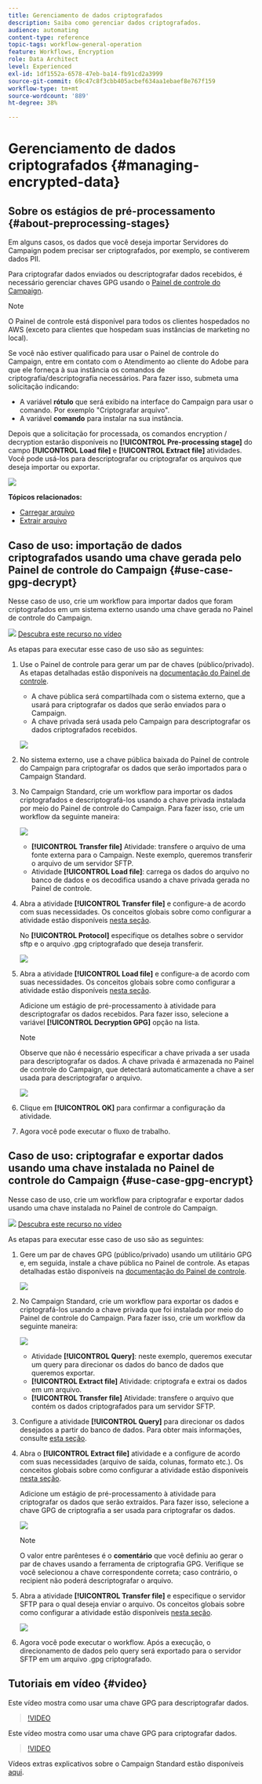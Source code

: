 ```yaml
---
title: Gerenciamento de dados criptografados
description: Saiba como gerenciar dados criptografados.
audience: automating
content-type: reference
topic-tags: workflow-general-operation
feature: Workflows, Encryption
role: Data Architect
level: Experienced
exl-id: 1df1552a-6578-47eb-ba14-fb91cd2a3999
source-git-commit: 69c47c8f3cbb405acbef634aa1ebaef8e767f159
workflow-type: tm+mt
source-wordcount: '889'
ht-degree: 38%

---
```


# Gerenciamento de dados criptografados {#managing-encrypted-data}

## Sobre os estágios de pré-processamento {#about-preprocessing-stages}

Em alguns casos, os dados que você deseja importar Servidores do Campaign podem precisar ser criptografados, por exemplo, se contiverem dados PII.

Para criptografar dados enviados ou descriptografar dados recebidos, é necessário gerenciar chaves GPG usando o [Painel de controle do Campaign](https://experienceleague.adobe.com/docs/control-panel/using/instances-settings/gpg-keys-management.html?lang=pt-BR).

>[!NOTE]
>
>O Painel de controle está disponível para todos os clientes hospedados no AWS (exceto para clientes que hospedam suas instâncias de marketing no local).

Se você não estiver qualificado para usar o Painel de controle do Campaign, entre em contato com o Atendimento ao cliente do Adobe para que ele forneça à sua instância os comandos de criptografia/descriptografia necessários. Para fazer isso, submeta uma solicitação indicando:

* A variável **rótulo** que será exibido na interface do Campaign para usar o comando. Por exemplo &quot;Criptografar arquivo&quot;.
* A variável **comando** para instalar na sua instância.

Depois que a solicitação for processada, os comandos encryption / decryption estarão disponíveis no **[!UICONTROL Pre-processing stage]** do campo **[!UICONTROL Load file]** e **[!UICONTROL Extract file]** atividades. Você pode usá-los para descriptografar ou criptografar os arquivos que deseja importar ou exportar.

![](assets/preprocessing-encryption.png)

**Tópicos relacionados:**

* [Carregar arquivo](../../automating/using/load-file.md)
* [Extrair arquivo](../../automating/using/extract-file.md)

## Caso de uso: importação de dados criptografados usando uma chave gerada pelo Painel de controle do Campaign {#use-case-gpg-decrypt}

Nesse caso de uso, crie um workflow para importar dados que foram criptografados em um sistema externo usando uma chave gerada no Painel de controle do Campaign.

![](assets/do-not-localize/how-to-video.png) [Descubra este recurso no vídeo](#video)

As etapas para executar esse caso de uso são as seguintes:

1. Use o Painel de controle para gerar um par de chaves (público/privado). As etapas detalhadas estão disponíveis na [documentação do Painel de controle](https://experienceleague.adobe.com/docs/control-panel/using/instances-settings/gpg-keys-management.html?lang=pt-BR#decrypting-data).

   * A chave pública será compartilhada com o sistema externo, que a usará para criptografar os dados que serão enviados para o Campaign.
   * A chave privada será usada pelo Campaign para descriptografar os dados criptografados recebidos.

   ![](assets/gpg_generate.png)

1. No sistema externo, use a chave pública baixada do Painel de controle do Campaign para criptografar os dados que serão importados para o Campaign Standard.

1. No Campaign Standard, crie um workflow para importar os dados criptografados e descriptografá-los usando a chave privada instalada por meio do Painel de controle do Campaign. Para fazer isso, crie um workflow da seguinte maneira:

   ![](assets/gpg_workflow.png)

   * **[!UICONTROL Transfer file]** Atividade: transfere o arquivo de uma fonte externa para o Campaign. Neste exemplo, queremos transferir o arquivo de um servidor SFTP.
   * Atividade **[!UICONTROL Load file]**: carrega os dados do arquivo no banco de dados e os decodifica usando a chave privada gerada no Painel de controle.

1. Abra a atividade **[!UICONTROL Transfer file]** e configure-a de acordo com suas necessidades. Os conceitos globais sobre como configurar a atividade estão disponíveis [nesta seção](../../automating/using/load-file.md).

   No **[!UICONTROL Protocol]** especifique os detalhes sobre o servidor sftp e o arquivo .gpg criptografado que deseja transferir.

   ![](assets/gpg_transfer.png)

1. Abra a atividade **[!UICONTROL Load file]** e configure-a de acordo com suas necessidades. Os conceitos globais sobre como configurar a atividade estão disponíveis [nesta seção](../../automating/using/load-file.md).

   Adicione um estágio de pré-processamento à atividade para descriptografar os dados recebidos. Para fazer isso, selecione a variável **[!UICONTROL Decryption GPG]** opção na lista.

   >[!NOTE]
   >
   >Observe que não é necessário especificar a chave privada a ser usada para descriptografar os dados. A chave privada é armazenada no Painel de controle do Campaign, que detectará automaticamente a chave a ser usada para descriptografar o arquivo.

   ![](assets/gpg_load.png)

1. Clique em **[!UICONTROL OK]** para confirmar a configuração da atividade.

1. Agora você pode executar o fluxo de trabalho.

## Caso de uso: criptografar e exportar dados usando uma chave instalada no Painel de controle do Campaign {#use-case-gpg-encrypt}

Nesse caso de uso, crie um workflow para criptografar e exportar dados usando uma chave instalada no Painel de controle do Campaign.

![](assets/do-not-localize/how-to-video.png) [Descubra este recurso no vídeo](#video)

As etapas para executar esse caso de uso são as seguintes:

1. Gere um par de chaves GPG (público/privado) usando um utilitário GPG e, em seguida, instale a chave pública no Painel de controle. As etapas detalhadas estão disponíveis na [documentação do Painel de controle](https://experienceleague.adobe.com/docs/control-panel/using/instances-settings/gpg-keys-management.html?lang=pt-BR#encrypting-data).

   ![](assets/gpg_install.png)

1. No Campaign Standard, crie um workflow para exportar os dados e criptografá-los usando a chave privada que foi instalada por meio do Painel de controle do Campaign. Para fazer isso, crie um workflow da seguinte maneira:

   ![](assets/gpg-workflow-export.png)

   * Atividade **[!UICONTROL Query]**: neste exemplo, queremos executar um query para direcionar os dados do banco de dados que queremos exportar.
   * **[!UICONTROL Extract file]** Atividade: criptografa e extrai os dados em um arquivo.
   * **[!UICONTROL Transfer file]** Atividade: transfere o arquivo que contém os dados criptografados para um servidor SFTP.

1. Configure a atividade **[!UICONTROL Query]** para direcionar os dados desejados a partir do banco de dados. Para obter mais informações, consulte [esta seção](../../automating/using/query.md).

1. Abra o **[!UICONTROL Extract file]** atividade e a configure de acordo com suas necessidades (arquivo de saída, colunas, formato etc.). Os conceitos globais sobre como configurar a atividade estão disponíveis [nesta seção](../../automating/using/extract-file.md).

   Adicione um estágio de pré-processamento à atividade para criptografar os dados que serão extraídos. Para fazer isso, selecione a chave GPG de criptografia a ser usada para criptografar os dados.

   ![](assets/gpg-extract-stage.png)

   >[!NOTE]
   >
   >O valor entre parênteses é o **comentário** que você definiu ao gerar o par de chaves usando a ferramenta de criptografia GPG. Verifique se você selecionou a chave correspondente correta; caso contrário, o recipient não poderá descriptografar o arquivo.

1. Abra a atividade **[!UICONTROL Transfer file]** e especifique o servidor SFTP para o qual deseja enviar o arquivo. Os conceitos globais sobre como configurar a atividade estão disponíveis [nesta seção](../../automating/using/transfer-file.md).

   ![](assets/gpg-transfer-encrypt.png)

1. Agora você pode executar o workflow. Após a execução, o direcionamento de dados pelo query será exportado para o servidor SFTP em um arquivo .gpg criptografado.

## Tutoriais em vídeo {#video}

Este vídeo mostra como usar uma chave GPG para descriptografar dados.

>[!VIDEO](https://video.tv.adobe.com/v/35753?quality=12)

Este vídeo mostra como usar uma chave GPG para criptografar dados.

>[!VIDEO](https://video.tv.adobe.com/v/36380?quality=12)

Vídeos extras explicativos sobre o Campaign Standard estão disponíveis [aqui](https://experienceleague.adobe.com/docs/campaign-standard-learn/tutorials/overview.html?lang=pt-BR).
